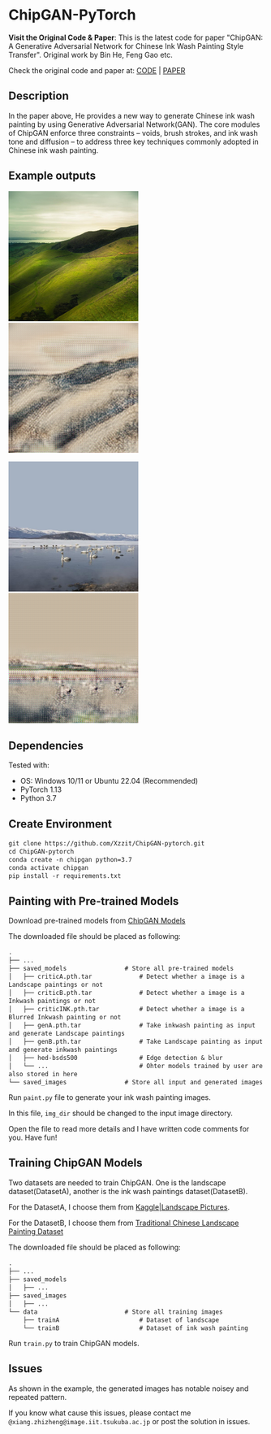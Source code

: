 # ChipGAN-PyTorch
**Visit the Original Code & Paper**:
This is the latest code for paper "ChipGAN: A Generative Adversarial Network for Chinese Ink Wash Painting Style Transfer". Original work by Bin He, Feng Gao etc.

Check the original code and paper at: [CODE](https://github.com/PKU-IMRE/ChipGAN) | [PAPER](https://dl.acm.org/doi/10.1145/3240508.3240655)

## Description
In the paper above, He provides a new way to generate Chinese ink wash painting by using Generative Adversarial Network(GAN). The core modules of ChipGAN enforce three constraints – voids, brush strokes, and ink wash tone and diffusion – to address three key techniques commonly adopted in Chinese ink wash painting.

## Example outputs
<p float="left">
    <img src="./saved_images/mountain.jpg" width="256" height="256"></a>
    <img src="./saved_images/inkwash_mountain.png" width="256" height="256"></a>
</p>

<p float="left">
    <img src="./saved_images/lake.jpg" width="256" height="256"></a>
    <img src="./saved_images/inkwash_lake.png" width="256" height="256"></a>
</p>

## Dependencies
Tested with:
* OS: Windows 10/11 or Ubuntu 22.04 (Recommended)
* PyTorch 1.13 
* Python 3.7

## Create Environment
```
git clone https://github.com/Xzzit/ChipGAN-pytorch.git
cd ChipGAN-pytorch
conda create -n chipgan python=3.7
conda activate chipgan
pip install -r requirements.txt
```

## Painting with Pre-trained Models
Download pre-trained models from [ChipGAN Models](https://drive.google.com/drive/folders/1lzS3LVWfSYo8viaLLJpoKeQHSrMqMwt5?usp=sharing)

The downloaded file should be placed as following:
```
.
├── ...
├── saved_models                # Store all pre-trained models
│   ├── criticA.pth.tar             # Detect whether a image is a Landscape paintings or not
│   ├── criticB.pth.tar             # Detect whether a image is a Inkwash paintings or not
│   ├── criticINK.pth.tar           # Detect whether a image is a Blurred Inkwash painting or not
│   ├── genA.pth.tar                # Take inkwash painting as input and generate Landscape paintings
│   ├── genB.pth.tar                # Take Landscape painting as input and generate inkwash paintings
│   ├── hed-bsds500                 # Edge detection & blur
│   └── ...                         # Ohter models trained by user are also stored in here
└── saved_images                # Store all input and generated images
```

Run `paint.py` file to generate your ink wash painting images.

In this file, `img_dir` should be changed to the input image directory.

Open the file to read more details and I have written code comments for you. Have fun!


## Training ChipGAN Models
Two datasets are needed to train ChipGAN. One is the landscape dataset(DatasetA), another is the ink wash paintings dataset(DatasetB).

For the DatasetA, I choose them from [Kaggle|Landscape Pictures](https://www.kaggle.com/arnaud58/landscape-pictures).

For the DatasetB, I choose them from [Traditional Chinese Landscape Painting Dataset](https://github.com/alicex2020/Chinese-Landscape-Painting-Dataset)

The downloaded file should be placed as following:

```
.
├── ...
├── saved_models
│   ├── ...
├── saved_images
│   ├── ...
└── data                        # Store all training images
    ├── trainA                      # Dataset of landscape
    └── trainB                      # Dataset of ink wash painting
```

Run `train.py` to train ChipGAN models.

## Issues
As shown in the example, the generated images has notable noisey and repeated pattern.

If you know what cause this issues, please contact me `@xiang.zhizheng@image.iit.tsukuba.ac.jp` or post the solution in issues.
